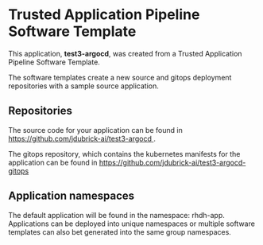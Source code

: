 # Trusted Application Pipeline Software Template

This application, **test3-argocd**, was created from a Trusted Application Pipeline Software Template.

The software templates create a new source and gitops deployment repositories with a sample source application. 

## Repositories

The source code for your application can be found in [https://github.com/jdubrick-ai/test3-argocd ](https://github.com/jdubrick-ai/test3-argocd ).
 
The gitops repository, which contains the kubernetes manifests for the application can be found in 
[https://github.com/jdubrick-ai/test3-argocd-gitops ](https://github.com/jdubrick-ai/test3-argocd-gitops ) 

## Application namespaces 

The default application will be found in the namespace: rhdh-app. Applications can be deployed into unique namespaces or multiple software templates can also bet generated into the same group namespaces.  